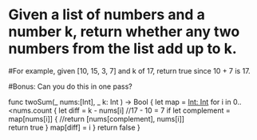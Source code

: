 # Given a list of numbers and a number k, return whether any two numbers from the list add up to k.

#For example, given [10, 15, 3, 7] and k of 17, return true since 10 + 7 is 17.

#Bonus: Can you do this in one pass?

func twoSum(_ nums:[Int], _ k: Int ) -> Bool {
	let map = [Int: Int]()
	for i in 0..<nums.count {
		let diff = k - nums[i]
		//17 - 10 = 7
		if let complement = map[nums[i]] {
			//return [nums[complement], nums[i]]	
			return true
		}
		map[diff] = i
	}
	return false
}
